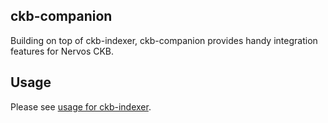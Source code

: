 ## ckb-companion

Building on top of ckb-indexer, ckb-companion provides handy integration features for Nervos CKB.

## Usage

Please see [usage for ckb-indexer](https://github.com/nervosnetwork/ckb-indexer#usage).

